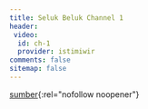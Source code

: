 ```yaml
---
title: Seluk Beluk Channel 1
header:
 video:
  id: ch-1
  provider: istimiwir
comments: false
sitemap: false
---
```

[sumber](https://catetan.istimiwir.host){:rel="nofollow noopener"}
